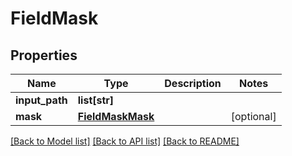 # FieldMask

## Properties
Name | Type | Description | Notes
------------ | ------------- | ------------- | -------------
**input_path** | **list[str]** |  | 
**mask** | [**FieldMaskMask**](FieldMaskMask.md) |  | [optional] 

[[Back to Model list]](../README.md#documentation-for-models) [[Back to API list]](../README.md#documentation-for-api-endpoints) [[Back to README]](../README.md)


